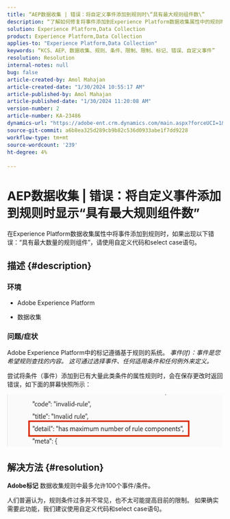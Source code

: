 ```yaml
---
title: “AEP数据收集 | 错误：将自定义事件添加到规则时\“具有最大规则组件数\”
description: “了解如何修复将事件添加到Experience Platform数据收集属性中的规则时出现的错误。”
solution: Experience Platform,Data Collection
product: Experience Platform,Data Collection
applies-to: "Experience Platform,Data Collection"
keywords: “KCS、AEP、数据收集、规则、条件、限制、限制、标记、错误、自定义事件”
resolution: Resolution
internal-notes: null
bug: false
article-created-by: Amol Mahajan
article-created-date: "1/30/2024 10:55:17 AM"
article-published-by: Amol Mahajan
article-published-date: "1/30/2024 11:20:08 AM"
version-number: 2
article-number: KA-23486
dynamics-url: "https://adobe-ent.crm.dynamics.com/main.aspx?forceUCI=1&pagetype=entityrecord&etn=knowledgearticle&id=cd149808-5ebf-ee11-9079-6045bd006793"
source-git-commit: a6b8ea325d289cb9b82c536d0933abe1f7dd9228
workflow-type: tm+mt
source-wordcount: '239'
ht-degree: 4%

---
```


# AEP数据收集 | 错误：将自定义事件添加到规则时显示“具有最大规则组件数”


在Experience Platform数据收集属性中将事件添加到规则时，如果出现以下错误：“具有最大数量的规则组件”，请使用自定义代码和select case语句。

## 描述 {#description}


### <b>环境</b>

- Adobe Experience Platform


- 数据收集




### <b>问题/症状</b>

Adobe Experience Platform中的标记遵循基于规则的系统。
*事件(If)：事件是您希望规则查找的内容。 这可通过选择事件、任何适用条件和任何例外来定义。*

尝试将条件（事件）添加到已有大量此类条件的属性规则时，会在保存更改时返回错误，如下面的屏幕快照所示：



![](assets/___d6149808-5ebf-ee11-9079-6045bd006793___.png)


## 解决方法 {#resolution}


<b>Adobe标记</b> 数据收集规则中最多允许100个事件/条件。

人们普遍认为，规则条件过多并不常见，也不太可能提高目前的限制。 如果确实需要此功能，我们建议使用自定义代码和select case语句。
